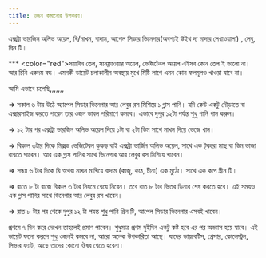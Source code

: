 ```yaml
---
title: ওজন কমানোর উপকরণ।
---
```

এক্সট্রা ভারজিন অলিভ অয়েল, ঘি/মাখন, বাদাম, আপেল সিডার ভিনেগার(অবশ্যই উইথ দ্য মাদার লেখাওয়ালা) , লেবু, গ্রিন টি। 

*** <color="red">সয়াবিন তেল, সানফ্লাওয়ার অয়েল, ভেজিটেবল অয়েল এইসব কোন তেল ই ভালো না। আর চিনি একদম বন্ধ। এমনকী ডায়েট চলাকালীন অবস্থায় মুখে মিষ্টি লাগে এমন কোন ফলমূলও খাওয়া যাবে না। </color>

 আমি এভাবে  চলেছি,,,,,,,
 
=> সকাল ৬ টায় উঠে অ্যাপেল সিডার ভিনেগার আর লেবুর রস মিশিয়ে ১ গ্লাস পানি। যদি কেউ একটু দৌড়াতে বা এক্সারসাইজ করতে পারেন তার ওজন ডাবল পরিমাণে কমবে। এভাবে দুপুর ১২টা পর্যন্ত শুধু পানি পান করুন।

=> ১২ টার পর এক্সট্রা ভারজিন অলিভ অয়েল দিয়ে ১টা বা ২টা ডিম সাথে মাখন দিয়ে ভেজে খান।

=> বিকাল ৩টার দিকে  মিক্সড ভেজিটেবল কুকড্ বাই এক্সট্রা ভার্জিন অলিভ অয়েল, সাথে এক টুকরো মাছ বা ডিম ভাজা রাখতে পারেন। আর এক গ্লাস পানির সাথে ভিনেগার আর লেবুর রস মিশিয়ে খাবেন। 

=> সন্ধ্যা ৬ টার দিকে ঘি অথবা মাখন  মাখিয়ে  বাদাম (কাজু, কাঠ, চীনা) এক মুঠো। সাথে এক কাপ গ্রীন টি। 

=> রাতে ৮ টা বাজে বিকাল ৩ টার নিয়মে খেয়ে নিবেন। তবে রাত  ৮ টার ভিতর ডিনার শেষ করতে হবে। এই সময়ও এক গ্লাস পানির সাথে ভিনেগার আর লেবুর রস খাবেন। 

=> রাত ৮ টার পর থেকে দুপুর ১২ টা পযন্ত শুধু পানি গ্রিন টি, আপেল সিডার ভিনেগার এসবই খাবেন। 

প্রথমে ৭ দিন করে দেখেন তাহলেই প্রমাণ পাবেন। শুধুমাত্র প্রথম দুইদিন একটু কষ্ট হবে এর পর অভ্যাস হয়ে যাবে। এই ডায়েট ফলো করলে শুধু ওজনই কমবে না, আরো অনেক উপকারিতা আছে। যাদের ডায়বেটিস, প্রেসার, কোলেস্ট্রল, লিভার ফ্যাট, আছে তাদের কোনো ঔষধ খেতে হবেনা।
